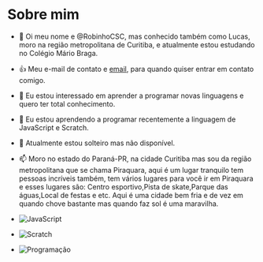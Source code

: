 # Sobre mim

- 👋  Oi meu nome e @RobinhoCSC, mas conhecido também como Lucas, moro na região metropolitana de Curitiba, e atualmente estou estudando no Colégio Mário Braga.
- :+1: Meu e-mail de contato e [email](lucas.gabrielsilverioda.cruz@escola.pr.gov.br), para quando quiser entrar em contato comigo.
- 👀  Eu estou interessado em aprender a programar novas linguagens e quero ter total conhecimento.
- 🌱  Eu estou aprendendo a programar recentemente a linguagem de JavaScript e Scratch.
- 💞️  Atualmente estou solteiro mas não disponível.
- 📫  Moro no estado do Paraná-PR, na cidade Curitiba mas sou da região metropolitana que se chama Piraquara, aqui é um lugar tranquilo tem pessoas incríveis também, tem vários lugares para você ir em Piraquara e esses lugares são: Centro esportivo,Pista de skate,Parque das águas,Local de festas e etc. Aqui é uma cidade bem fria e de vez em quando chove bastante mas quando faz sol é uma maravilha.


- ![JavaScript](https://img.shields.io/badge/JavaScript-323330?style=for-the-badge&logo=javascript&logoColor=F7DF1E)   


- ![Scratch](https://img.shields.io/badge/Scratch-4D97FF?style=for-the-badge&logo=Scratch&logoColor=white)


- ![Programação](https://tecnomais.net/wp-content/uploads/2022/03/O-que-e-Hacker-768x384.png.webp)



<!---
RobinhoCSC/RobinhoCSC is a ✨ special ✨ repository because its `README.md` (this file) appears on your GitHub profile.
You can click the Preview link to take a look at your changes.
--->
